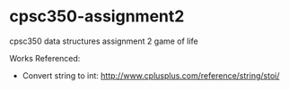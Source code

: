 # cpsc350-assignment2
cpsc350 data structures assignment 2 game of life

Works Referenced:
- Convert string to int: http://www.cplusplus.com/reference/string/stoi/

